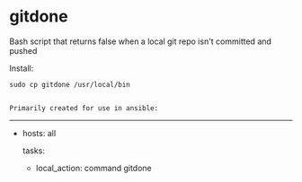 # gitdone

Bash script that returns false when a local git repo isn't committed and pushed


Install: 
```
sudo cp gitdone /usr/local/bin


Primarily created for use in ansible:

```
---

- hosts: all

  tasks:

    - local_action: command gitdone
```
